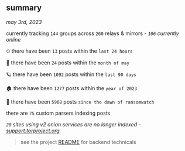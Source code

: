 
## summary
_may 3rd, 2023_

currently tracking `144` groups across `260` relays & mirrors - _`106` currently online_

⏲ there have been `13` posts within the `last 24 hours`

🦈 there have been `24` posts within the `month of may`

🪐 there have been `1092` posts within the `last 90 days`

🏚 there have been `1277` posts within the `year of 2023`

🦕 there have been `5968` posts `since the dawn of ransomwatch`

there are `75` custom parsers indexing posts

_`20` sites using v2 onion services are no longer indexed - [support.torproject.org](https://support.torproject.org/onionservices/v2-deprecation/)_

> see the project [README](https://github.com/joshhighet/ransomwatch#ransomwatch--) for backend technicals
